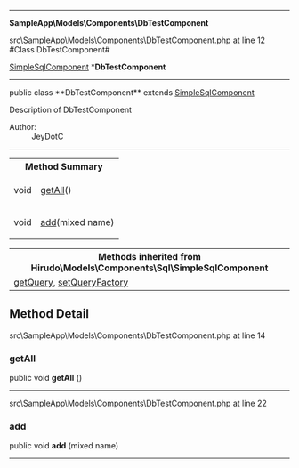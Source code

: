 
- - -

**SampleApp\Models\Components\DbTestComponent**
<div class="location">src\SampleApp\Models\Components\DbTestComponent.php at line 12</div>
#Class DbTestComponent#

<a href="https://github.com/JeyDotC/Hirudo-docs/blob/master/hirudo/models/components/sql/simplesqlcomponent.html">SimpleSqlComponent</a>
    ***DbTestComponent**


- - -

<p class="signature">public  class **DbTestComponent**
extends <a href="https://github.com/JeyDotC/Hirudo-docs/blob/master/hirudo/models/components/sql/simplesqlcomponent.html">SimpleSqlComponent</a>

</p>

<div class="comment" id="overview_description"><p>Description of DbTestComponent</p></div>

<dl>
<dt>Author:</dt>
<dd>JeyDotC</dd>
</dl>

- - -

<table id="summary_method">
<tr><th colspan="2">Method Summary</th></tr>
<tr>
<td class="type">  void</td>
<td class="description"><p class="name"><a href="#getall">getAll</a>()</p></td>
</tr>
<tr>
<td class="type">  void</td>
<td class="description"><p class="name"><a href="#add">add</a>(mixed name)</p></td>
</tr>
</table>

<table class="inherit">
<tr><th colspan="2">Methods inherited from Hirudo\Models\Components\Sql\SimpleSqlComponent</th></tr>
<tr><td><a href="https://github.com/JeyDotC/Hirudo-docs/blob/master/hirudo/models/components/sql/simplesqlcomponent.html#getQuery()">getQuery</a>, <a href="https://github.com/JeyDotC/Hirudo-docs/blob/master/hirudo/models/components/sql/simplesqlcomponent.html#setQueryFactory()">setQueryFactory</a></td></tr></table>

<h2 id="detail_method">Method Detail</h2>
<div class="location">src\SampleApp\Models\Components\DbTestComponent.php at line 14</div>
<h3 id="getAll()">getAll</h3>

public  void **getAll** ()<div class="details">
</div>

- - -

<div class="location">src\SampleApp\Models\Components\DbTestComponent.php at line 22</div>
<h3 id="add()">add</h3>

public  void **add** (mixed name)<div class="details">
</div>

- - -

